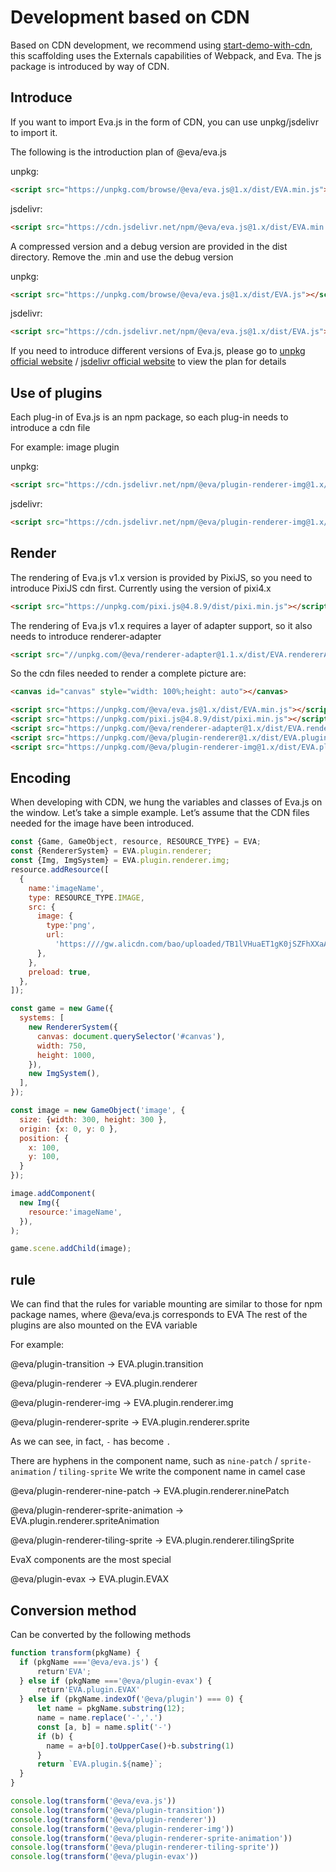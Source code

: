 # Development based on CDN

Based on CDN development, we recommend using [start-demo-with-cdn](https://github.com/eva-engine/start-demo-with-cdn), this scaffolding uses the Externals capabilities of Webpack, and Eva. The js package is introduced by way of CDN.

## Introduce

If you want to import Eva.js in the form of CDN, you can use unpkg/jsdelivr to import it.

The following is the introduction plan of @eva/eva.js

unpkg:

```html
<script src="https://unpkg.com/browse/@eva/eva.js@1.x/dist/EVA.min.js"></script>
```

jsdelivr:
```html
<script src="https://cdn.jsdelivr.net/npm/@eva/eva.js@1.x/dist/EVA.min.js"></script>
```

A compressed version and a debug version are provided in the dist directory. Remove the .min and use the debug version

unpkg:
```html
<script src="https://unpkg.com/browse/@eva/eva.js@1.x/dist/EVA.js"></script>
```
jsdelivr:
```html
<script src="https://cdn.jsdelivr.net/npm/@eva/eva.js@1.x/dist/EVA.js"></script>
```


If you need to introduce different versions of Eva.js, please go to [unpkg official website](https://unpkg.com/) / [jsdelivr official website](https://www.jsdelivr.com/) to view the plan for details

## Use of plugins
Each plug-in of Eva.js is an npm package, so each plug-in needs to introduce a cdn file

For example: image plugin

unpkg:
```html
<script src="https://cdn.jsdelivr.net/npm/@eva/plugin-renderer-img@1.x/dist/EVA.plugin.renderer.img.js"></script>
```

jsdelivr:
```html
<script src="https://cdn.jsdelivr.net/npm/@eva/plugin-renderer-img@1.x/dist/EVA.plugin.renderer.img.js"></script>
```

## Render
The rendering of Eva.js v1.x version is provided by PixiJS, so you need to introduce PixiJS cdn first.
Currently using the version of pixi4.x
```html
<script src="https://unpkg.com/pixi.js@4.8.9/dist/pixi.min.js"></script>
```

The rendering of Eva.js v1.x requires a layer of adapter support, so it also needs to introduce renderer-adapter
```html
<script src="//unpkg.com/@eva/renderer-adapter@1.1.x/dist/EVA.rendererAdapter.min.js"></script>
```

So the cdn files needed to render a complete picture are:

```html
<canvas id="canvas" style="width: 100%;height: auto"></canvas>

<script src="https://unpkg.com/@eva/eva.js@1.x/dist/EVA.min.js"></script>
<script src="https://unpkg.com/pixi.js@4.8.9/dist/pixi.min.js"></script>
<script src="https://unpkg.com/@eva/renderer-adapter@1.x/dist/EVA.rendererAdapter.min.js"></script>
<script src="https://unpkg.com/@eva/plugin-renderer@1.x/dist/EVA.plugin.renderer.min.js"></script>
<script src="https://unpkg.com/@eva/plugin-renderer-img@1.x/dist/EVA.plugin.renderer.img.min.js"></script></head>
```

## Encoding

When developing with CDN, we hung the variables and classes of Eva.js on the window.
Let’s take a simple example. Let’s assume that the CDN files needed for the image have been introduced.

```js
const {Game, GameObject, resource, RESOURCE_TYPE} = EVA;
const {RendererSystem} = EVA.plugin.renderer;
const {Img, ImgSystem} = EVA.plugin.renderer.img;
resource.addResource([
  {
    name:'imageName',
    type: RESOURCE_TYPE.IMAGE,
    src: {
      image: {
        type:'png',
        url:
          'https:////gw.alicdn.com/bao/uploaded/TB1lVHuaET1gK0jSZFhXXaAtVXa-200-200.png',
      },
    },
    preload: true,
  },
]);

const game = new Game({
  systems: [
    new RendererSystem({
      canvas: document.querySelector('#canvas'),
      width: 750,
      height: 1000,
    }),
    new ImgSystem(),
  ],
});

const image = new GameObject('image', {
  size: {width: 300, height: 300 },
  origin: {x: 0, y: 0 },
  position: {
    x: 100,
    y: 100,
  }
});

image.addComponent(
  new Img({
    resource:'imageName',
  }),
);

game.scene.addChild(image);
```

## rule

We can find that the rules for variable mounting are similar to those for npm package names, where @eva/eva.js corresponds to EVA
The rest of the plugins are also mounted on the EVA variable

For example:

@eva/plugin-transition -> EVA.plugin.transition

@eva/plugin-renderer -> EVA.plugin.renderer

@eva/plugin-renderer-img -> EVA.plugin.renderer.img

@eva/plugin-renderer-sprite -> EVA.plugin.renderer.sprite

As we can see, in fact, `-` has become `.`

There are hyphens in the component name, such as `nine-patch` / `sprite-animation` / `tiling-sprite` We write the component name in camel case

@eva/plugin-renderer-nine-patch -> EVA.plugin.renderer.ninePatch

@eva/plugin-renderer-sprite-animation -> EVA.plugin.renderer.spriteAnimation

@eva/plugin-renderer-tiling-sprite -> EVA.plugin.renderer.tilingSprite

EvaX components are the most special

@eva/plugin-evax -> EVA.plugin.EVAX

## Conversion method
Can be converted by the following methods

```js
function transform(pkgName) {
  if (pkgName ==='@eva/eva.js') {
      return'EVA';
  } else if (pkgName ==='@eva/plugin-evax') {
      return'EVA.plugin.EVAX'
  } else if (pkgName.indexOf('@eva/plugin') === 0) {
      let name = pkgName.substring(12);
      name = name.replace('-','.')
      const [a, b] = name.split('-')
      if (b) {
        name = a+b[0].toUpperCase()+b.substring(1)
      }
      return `EVA.plugin.${name}`;
  }
}

console.log(transform('@eva/eva.js'))
console.log(transform('@eva/plugin-transition'))
console.log(transform('@eva/plugin-renderer'))
console.log(transform('@eva/plugin-renderer-img'))
console.log(transform('@eva/plugin-renderer-sprite-animation'))
console.log(transform('@eva/plugin-renderer-tiling-sprite'))
console.log(transform('@eva/plugin-evax'))
```